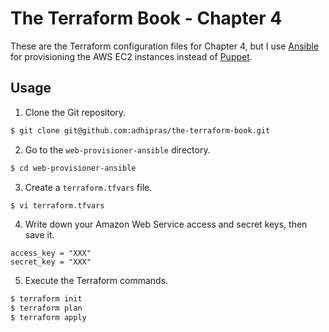 # The Terraform Book - Chapter 4

These are the Terraform configuration files for Chapter 4, but I use [Ansible](https://www.ansible.com/) for provisioning the AWS EC2 instances instead of [Puppet](https://puppet.com/).

## Usage

1. Clone the Git repository.
```sh
$ git clone git@github.com:adhipras/the-terraform-book.git
```

2. Go to the `web-provisioner-ansible` directory.
```sh
$ cd web-provisioner-ansible
```

3. Create a `terraform.tfvars` file.
```sh
$ vi terraform.tfvars
```

4. Write down your Amazon Web Service access and secret keys, then save it.
```
access_key = "XXX"
secret_key = "XXX"
```

5. Execute the Terraform commands.
```sh
$ terraform init
$ terraform plan
$ terraform apply
```